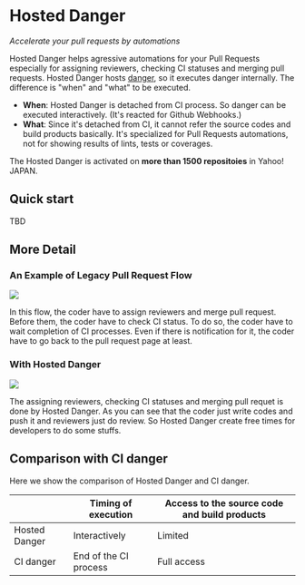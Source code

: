 # Hosted Danger

<i>Accelerate your pull requests by automations</i>

Hosted Danger helps agressive automations for your Pull Requests especially for assigning reviewers, checking CI statuses and merging pull requests.
Hosted Danger hosts [danger](https://github.com/danger/danger), so it executes danger internally.
The difference is "when" and "what" to be executed.

- **When**: Hosted Danger is detached from CI process. So danger can be executed interactively. (It's reacted for Github Webhooks.)
- **What**: Since it's detached from CI, it cannot refer the source codes and build products basically. It's specialized for Pull Requests automations, not for showing results of lints, tests or coverages.

The Hosted Danger is activated on **more than 1500 repositoies** in Yahoo! JAPAN.

## Quick start

TBD

## More Detail

### An Example of Legacy Pull Request Flow
<img src="https://user-images.githubusercontent.com/3483230/46455263-2b23ba00-c7e5-11e8-842d-180ac8503799.png" />

In this flow, the coder have to assign reviewers and merge pull request.
Before them, the coder have to check CI status.
To do so, the coder have to wait completion of CI processes.
Even if there is notification for it, the coder have to go back to the pull request page at least.

### With Hosted Danger
<img src="https://user-images.githubusercontent.com/3483230/46455255-252dd900-c7e5-11e8-8b63-cd31e00c69dc.png" />

The assigning reviewers, checking CI statuses and merging pull requet is done by Hosted Danger.
As you can see that the coder just write codes and push it and reviewers just do review.
So Hosted Danger create free times for developers to do some stuffs.

## Comparison with CI danger

Here we show the comparison of Hosted Danger and CI danger.

|               | Timing of execution   | Access to the source code and build products |
|---------------|-----------------------|----------------------------------------------|
| Hosted Danger | Interactively         | Limited                                      |
| CI danger     | End of the CI process | Full access                                  |

